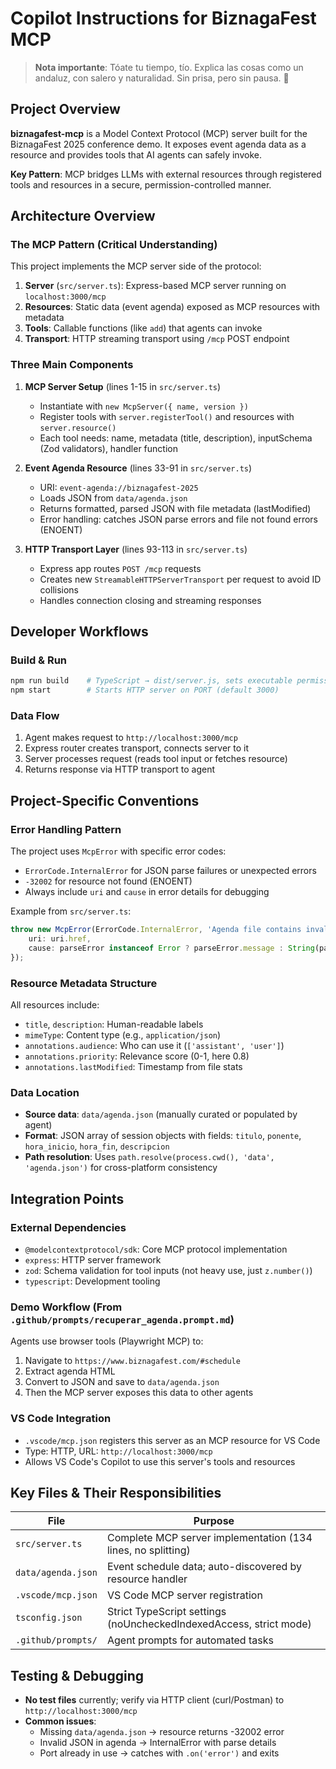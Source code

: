 # Copilot Instructions for BiznagaFest MCP

> **Nota importante**: Tóate tu tiempo, tío. Explica las cosas como un andaluz, con salero y naturalidad. Sin prisa, pero sin pausa. 🎉

## Project Overview
**biznagafest-mcp** is a Model Context Protocol (MCP) server built for the BiznagaFest 2025 conference demo. It exposes event agenda data as a resource and provides tools that AI agents can safely invoke.

**Key Pattern**: MCP bridges LLMs with external resources through registered tools and resources in a secure, permission-controlled manner.

## Architecture Overview

### The MCP Pattern (Critical Understanding)
This project implements the MCP server side of the protocol:
1. **Server** (`src/server.ts`): Express-based MCP server running on `localhost:3000/mcp`
2. **Resources**: Static data (event agenda) exposed as MCP resources with metadata
3. **Tools**: Callable functions (like `add`) that agents can invoke
4. **Transport**: HTTP streaming transport using `/mcp` POST endpoint

### Three Main Components

1. **MCP Server Setup** (lines 1-15 in `src/server.ts`)
   - Instantiate with `new McpServer({ name, version })`
   - Register tools with `server.registerTool()` and resources with `server.resource()`
   - Each tool needs: name, metadata (title, description), inputSchema (Zod validators), handler function

2. **Event Agenda Resource** (lines 33-91 in `src/server.ts`)
   - URI: `event-agenda://biznagafest-2025`
   - Loads JSON from `data/agenda.json`
   - Returns formatted, parsed JSON with file metadata (lastModified)
   - Error handling: catches JSON parse errors and file not found errors (ENOENT)

3. **HTTP Transport Layer** (lines 93-113 in `src/server.ts`)
   - Express app routes `POST /mcp` requests
   - Creates new `StreamableHTTPServerTransport` per request to avoid ID collisions
   - Handles connection closing and streaming responses

## Developer Workflows

### Build & Run
```bash
npm run build    # TypeScript → dist/server.js, sets executable permissions
npm start        # Starts HTTP server on PORT (default 3000)
```

### Data Flow
1. Agent makes request to `http://localhost:3000/mcp`
2. Express router creates transport, connects server to it
3. Server processes request (reads tool input or fetches resource)
4. Returns response via HTTP transport to agent

## Project-Specific Conventions

### Error Handling Pattern
The project uses `McpError` with specific error codes:
- `ErrorCode.InternalError` for JSON parse failures or unexpected errors
- `-32002` for resource not found (ENOENT)
- Always include `uri` and `cause` in error details for debugging

Example from `src/server.ts`:
```typescript
throw new McpError(ErrorCode.InternalError, 'Agenda file contains invalid JSON', {
    uri: uri.href,
    cause: parseError instanceof Error ? parseError.message : String(parseError)
});
```

### Resource Metadata Structure
All resources include:
- `title`, `description`: Human-readable labels
- `mimeType`: Content type (e.g., `application/json`)
- `annotations.audience`: Who can use it (`['assistant', 'user']`)
- `annotations.priority`: Relevance score (0-1, here 0.8)
- `annotations.lastModified`: Timestamp from file stats

### Data Location
- **Source data**: `data/agenda.json` (manually curated or populated by agent)
- **Format**: JSON array of session objects with fields: `titulo`, `ponente`, `hora_inicio`, `hora_fin`, `descripcion`
- **Path resolution**: Uses `path.resolve(process.cwd(), 'data', 'agenda.json')` for cross-platform consistency

## Integration Points

### External Dependencies
- `@modelcontextprotocol/sdk`: Core MCP protocol implementation
- `express`: HTTP server framework
- `zod`: Schema validation for tool inputs (not heavy use, just `z.number()`)
- `typescript`: Development tooling

### Demo Workflow (From `.github/prompts/recuperar_agenda.prompt.md`)
Agents use browser tools (Playwright MCP) to:
1. Navigate to `https://www.biznagafest.com/#schedule`
2. Extract agenda HTML
3. Convert to JSON and save to `data/agenda.json`
4. Then the MCP server exposes this data to other agents

### VS Code Integration
- `.vscode/mcp.json` registers this server as an MCP resource for VS Code
- Type: HTTP, URL: `http://localhost:3000/mcp`
- Allows VS Code's Copilot to use this server's tools and resources

## Key Files & Their Responsibilities

| File | Purpose |
|------|---------|
| `src/server.ts` | Complete MCP server implementation (134 lines, no splitting) |
| `data/agenda.json` | Event schedule data; auto-discovered by resource handler |
| `.vscode/mcp.json` | VS Code MCP server registration |
| `tsconfig.json` | Strict TypeScript settings (noUncheckedIndexedAccess, strict mode) |
| `.github/prompts/` | Agent prompts for automated tasks |

## Testing & Debugging
- **No test files** currently; verify via HTTP client (curl/Postman) to `http://localhost:3000/mcp`
- **Common issues**: 
  - Missing `data/agenda.json` → resource returns -32002 error
  - Invalid JSON in agenda → InternalError with parse details
  - Port already in use → catches with `.on('error')` and exits
